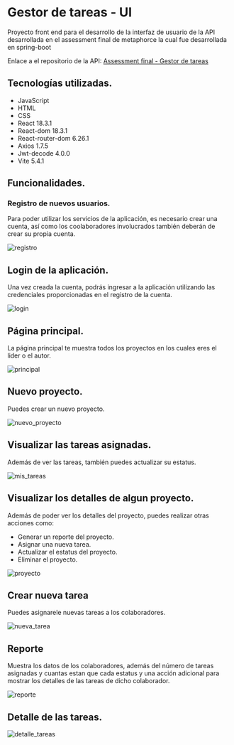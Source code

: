 # Gestor de tareas - UI

Proyecto front end para el desarrollo de la interfaz de usuario
de la API desarrollada en el assessment final de metaphorce la 
cual fue desarrollada en spring-boot

Enlace a el repositorio de la API: [Assessment final - Gestor de tareas](https://github.com/SayulRamirez/Assessment-final---Gestor-de-tareas)

## Tecnologías utilizadas.
- JavaScript
- HTML
- CSS
- React 18.3.1
- React-dom 18.3.1
- React-router-dom 6.26.1
- Axios 1.7.5
- Jwt-decode 4.0.0
- Vite 5.4.1

## Funcionalidades.

### Registro de nuevos usuarios.

Para poder utilizar los servicios de la aplicación, es necesario crear una cuenta, así como los coolaboradores involucrados 
también deberán de crear su propia cuenta.

![registro](https://github.com/user-attachments/assets/24081624-04f8-4324-bfdc-db791c5eed64)

## Login de la aplicación.

Una vez creada la cuenta, podrás ingresar a la aplicación utilizando las credenciales proporcionadas en el registro de la cuenta.

![login](https://github.com/user-attachments/assets/56279d15-7c1f-4d99-a6f8-203ed132ee43)

## Página principal.

La página principal te muestra todos los proyectos en los cuales eres el lider o el autor.

![principal](https://github.com/user-attachments/assets/bf4ff11d-bb22-41c2-9303-ddb9cece663c)

## Nuevo proyecto.

Puedes crear un nuevo proyecto.

![nuevo_proyecto](https://github.com/user-attachments/assets/e56f6a44-9e39-49eb-835a-e2e03cd96e68)

## Visualizar las tareas asignadas.

Además de ver las tareas, también puedes actualizar su estatus.

![mis_tareas](https://github.com/user-attachments/assets/61a8c74a-abc0-47e0-89b4-526c15c69d2e)

## Visualizar los detalles de algun proyecto.

Además de poder ver los detalles del proyecto, puedes realizar otras acciones como:
- Generar un reporte del proyecto.
- Asignar una nueva tarea.
- Actualizar el estatus del proyecto.
- Eliminar el proyecto.

![proyecto](https://github.com/user-attachments/assets/0d609a9c-0518-480e-92e5-7f0a390492ae)

## Crear nueva tarea 

Puedes asignarele nuevas tareas a los colaboradores.

![nueva_tarea](https://github.com/user-attachments/assets/664475cb-4044-43c9-b048-33e8026ec6a3)

## Reporte

Muestra los datos de los colaboradores, además del número de tareas asignadas y cuantas estan que cada estatus y una acción adicional
para mostrar los detalles de las tareas de dicho colaborador.

![reporte](https://github.com/user-attachments/assets/3e3fc423-85ef-4949-95d0-f85be57f7255)

## Detalle de las tareas.

![detalle_tareas](https://github.com/user-attachments/assets/af2622f6-9d3e-4b88-bf09-ea4faf7efcdf)






